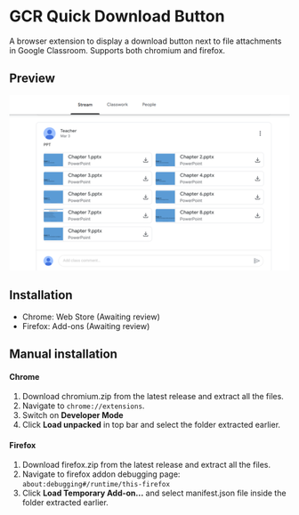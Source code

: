 # GCR Quick Download Button
A browser extension to display a download button next to file attachments in Google Classroom. Supports both chromium and firefox.

## Preview

<p align="center">
  <img src="storeAssets/screenshot1.png" width="800">
</p>

## Installation

- Chrome: Web Store (Awaiting review)
- Firefox: Add-ons (Awaiting review)

## Manual installation

#### Chrome

1. Download chromium.zip from the latest release and extract all the files.
2. Navigate to `chrome://extensions`. 
3. Switch on **Developer Mode**
4. Click **Load unpacked** in top bar and select the folder extracted earlier.

#### Firefox

1. Download firefox.zip from the latest release and extract all the files.
2. Navigate to firefox addon debugging page: `about:debugging#/runtime/this-firefox`
3. Click **Load Temporary Add-on...** and select manifest.json file inside the folder extracted earlier.
